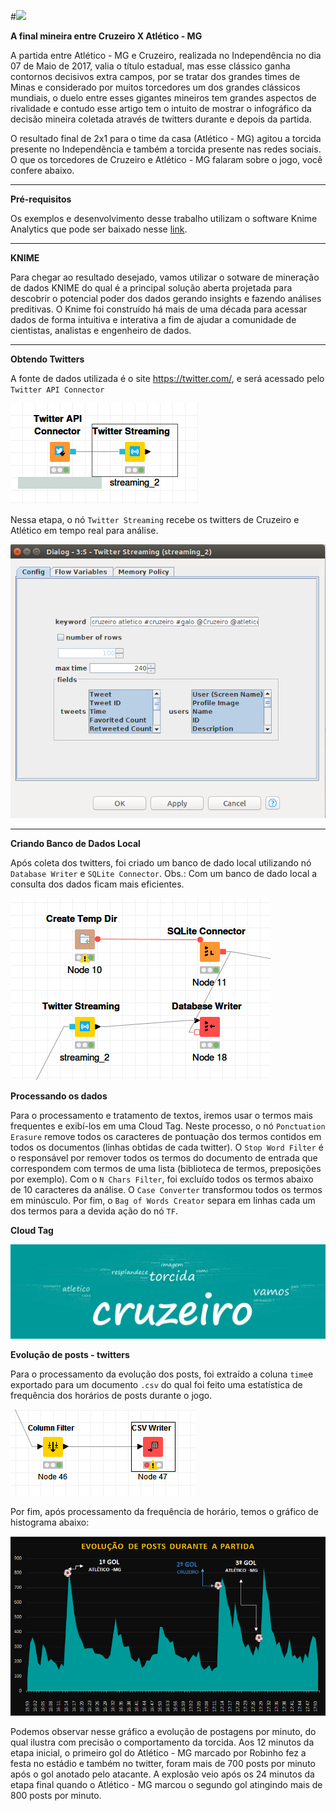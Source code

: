 #![ ](http://aovivonatv.com/fotos/f230826991ea0f5d76ad12ead4f2f0a0.jpg "FinalMineiro")

**A final mineira entre Cruzeiro X Atlético - MG**

A partida entre Atlético - MG e Cruzeiro, realizada no Independência no dia 07 de Maio de 2017, valia o título estadual, mas esse clássico ganha contornos decisivos extra campos, por se tratar dos grandes times de Minas e considerado por muitos torcedores um dos grandes clássicos mundiais, o duelo entre esses gigantes mineiros tem grandes aspectos de rivalidade e contudo esse artigo tem o intuito de mostrar o infográfico da decisão mineira coletada através de twitters durante e depois da partida.

O resultado final de 2x1 para o time da casa (Atlético - MG) agitou a torcida presente no Independência e também a torcida presente nas redes sociais. O que os torcedores de Cruzeiro e Atlético - MG falaram sobre o jogo, você confere abaixo.
***

**Pré-requisitos**

Os exemplos e desenvolvimento desse trabalho utilizam o software Knime Analytics que pode ser baixado nesse [link](https://www.knime.org/downloads/overview).

***
**KNIME**

Para chegar ao resultado desejado, vamos utilizar o sotware de mineração de dados KNIME do qual é a principal solução aberta projetada para descobrir o potencial poder dos dados gerando insights e fazendo análises preditivas. O Knime foi construído há mais de uma década para acessar dados de forma intuitiva e interativa a fim de ajudar a comunidade de cientistas, analistas e engenheiro de dados.

***
**Obtendo Twitters**

A fonte de dados utilizada é o site https://twitter.com/, e será acessado pelo `Twitter API Connector`

![ ](https://github.com/alancarlosilva/Ciencias_De_Dados_Big_Data/blob/master/RI/RI_Trabalho/Knime_Twitter.png  "Twitter_API")

Nessa etapa, o nó `Twitter Streaming` recebe os twitters de Cruzeiro e Atlético em tempo real para análise.

![ ](https://github.com/alancarlosilva/Ciencias_De_Dados_Big_Data/blob/master/RI/RI_Trabalho/Config_twitter_streaming.png  "Twitter_Config")
***
**Criando Banco de Dados Local**

Após coleta dos twitters, foi criado um banco de dado local utilizando nó `Database Writer` e `SQLite Connector`. Obs.: Com um banco de dado local a consulta dos dados ficam mais eficientes.

![ ](https://github.com/alancarlosilva/Ciencias_De_Dados_Big_Data/blob/master/RI/RI_Trabalho/twitter_bd.png  "twitter_bd")

**Processando os dados**

Para o processamento e tratamento de textos, iremos usar o termos mais frequentes e exibí-los em uma Cloud Tag. Neste processo, o nó `Ponctuation Erasure` remove todos os caracteres de pontuação dos termos contidos em todos os documentos (linhas obtidas de cada twitter). O `Stop Word Filter` é o responsável por remover todos os termos do documento de entrada que correspondem com termos de uma lista (biblioteca de termos, preposições por exemplo). Com o `N Chars Filter`, foi excluído todos os termos abaixo de 10 caracteres da análise. O `Case Converter` transformou todos os termos em minúsculo. Por fim, o `Bag of Words Creator` separa em linhas cada um dos termos para a devida ação do nó `TF`.

**Cloud Tag**

![ ](https://github.com/alancarlosilva/Ciencias_De_Dados_Big_Data/blob/master/RI/RI_Trabalho/twitter_2.png "twitter_cloud_tag")

**Evolução de posts - twitters**

Para o processamento da evolução dos posts, foi extraído a coluna `time`e exportado para um documento `.csv` do qual foi feito uma estatística de frequência dos horários de posts durante o jogo.

![ ]( https://github.com/alancarlosilva/Ciencias_De_Dados_Big_Data/blob/master/RI/RI_Trabalho/coluna_time.PNG "twitter_coluna")

Por fim, após processamento da frequência de horário, temos o gráfico de histograma abaixo:

![ ](https://github.com/alancarlosilva/Ciencias_De_Dados_Big_Data/blob/master/RI/RI_Trabalho/evolucao_posts_twitter.png "twitter_evolucao")

Podemos observar nesse gráfico a evolução de postagens por minuto, do qual ilustra com precisão o comportamento da torcida. Aos 12 minutos da etapa inicial, o primeiro gol do Atlético - MG marcado por Robinho fez a festa no estádio e também no twitter, foram mais de 700 posts por minuto após o gol anotado pelo atacante. A explosão veio após os 24 minutos da etapa final quando o Atlético - MG marcou o segundo gol atingindo mais de 800 posts por minuto.
